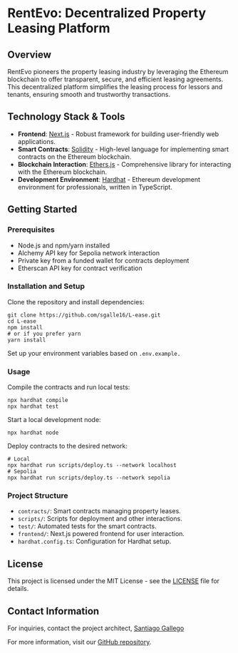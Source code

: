 # RentEvo: Decentralized Property Leasing Platform

## Overview

RentEvo pioneers the property leasing industry by leveraging the Ethereum blockchain to offer transparent, secure, and efficient leasing agreements. This decentralized platform simplifies the leasing process for lessors and tenants, ensuring smooth and trustworthy transactions.

## Technology Stack & Tools

- **Frontend**: [Next.js](https://nextjs.org/) - Robust framework for building user-friendly web applications.
- **Smart Contracts**: [Solidity](https://soliditylang.org/) - High-level language for implementing smart contracts on the Ethereum blockchain.
- **Blockchain Interaction**: [Ethers.js](https://docs.ethers.io/v5/) - Comprehensive library for interacting with the Ethereum blockchain.
- **Development Environment**: [Hardhat](https://hardhat.org/) - Ethereum development environment for professionals, written in TypeScript.

## Getting Started

### Prerequisites

- Node.js and npm/yarn installed
- Alchemy API key for Sepolia network interaction
- Private key from a funded wallet for contracts deployment
- Etherscan API key for contract verification

### Installation and Setup

Clone the repository and install dependencies:

```shell
git clone https://github.com/sgalle16/L-ease.git
cd L-ease
npm install
# or if you prefer yarn
yarn install
```

Set up your environment variables based on `.env.example.`

### Usage

Compile the contracts and run local tests:
```shell
npx hardhat compile
npx hardhat test
```

Start a local development node:
```shell
npx hardhat node
```
Deploy contracts to the desired network:
```shell
# Local
npx hardhat run scripts/deploy.ts --network localhost
# Sepolia
npx hardhat run scripts/deploy.ts --network sepolia
```

### Project Structure
- `contracts/`: Smart contracts managing property leases.
- `scripts/`:  Scripts for deployment and other interactions.
- `test/`: Automated tests for the smart contracts.
- `frontend/`: Next.js powered frontend for user interaction.
- `hardhat.config.ts`: Configuration for Hardhat setup.

## License

This project is licensed under the MIT License - see the [LICENSE](LICENSE) file for details.

## Contact Information
For inquiries, contact the project architect, [Santiago Gallego](mailto:sgalle16@eafit.edu.co)

For more information, visit our [GitHub repository](https://github.com/sgalle16/L-ease).
